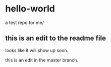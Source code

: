 # hello-world
a test repo for me/

## this is an edit to the readme file
looks like it will show up soon.


this is an edit in the master branch.
